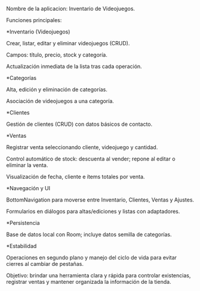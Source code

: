 Nombre de la aplicacion: Inventario de Videojuegos.

Funciones principales:

*Inventario (Videojuegos)

Crear, listar, editar y eliminar videojuegos (CRUD).

Campos: título, precio, stock y categoría.

Actualización inmediata de la lista tras cada operación.

*Categorías

Alta, edición y eliminación de categorías.

Asociación de videojuegos a una categoría.

*Clientes

Gestión de clientes (CRUD) con datos básicos de contacto.

*Ventas

Registrar venta seleccionando cliente, videojuego y cantidad.

Control automático de stock: descuenta al vender; repone al editar o eliminar la venta.

Visualización de fecha, cliente e ítems totales por venta.

*Navegación y UI

BottomNavigation para moverse entre Inventario, Clientes, Ventas y Ajustes.

Formularios en diálogos para altas/ediciones y listas con adaptadores.

*Persistencia

Base de datos local con Room; incluye datos semilla de categorías.

*Estabilidad

Operaciones en segundo plano y manejo del ciclo de vida para evitar cierres al cambiar de pestañas.

Objetivo: brindar una herramienta clara y rápida para controlar existencias, registrar ventas y mantener organizada la información de la tienda.
